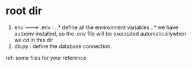# root dir

1. env ---> .env : 
..* define all the environment variables
..* we have autoenv installed, so the .env file will be execuated automaticallywhen we cd in this dir
2. db.py : define the database connection. 


ref: some files for your reference


